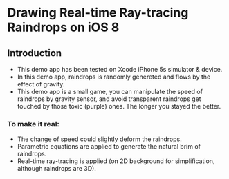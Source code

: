 # Drawing Real-time Ray-tracing Raindrops on iOS 8

## Introduction
* This demo app has been tested on Xcode iPhone 5s simulator & device.
* In this demo app, raindrops is randomly genereted and flows by the effect of gravity.
* This demo app is a small game, you can manipulate the speed of raindrops by gravity sensor, and avoid transparent raindrops get touched by those toxic (purple) ones. The longer you stayed the better.

### To make it real:
* The change of speed could slightly deform the raindrops.
* Parametric equations are applied to generate the natural brim of raindrops.
* Real-time ray-tracing is applied (on 2D background for simplification, although raindrops are 3D).
